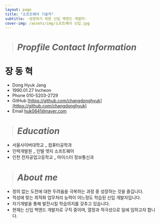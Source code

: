 ```yaml
---
layout: page
title: "소프트웨어 기술자"
subtitle: -성장하기 위한 신입 백엔드 개발자-
cover-img: /assets/img/소프트웨어 신입.jpg
---
```

># *Propfile Contact Information*
#   장 동 혁

-  Dong Hyuk Jang  
-  1990.01.27 Incheon  
-  Phone 010-5203-2729 
-  GitHub [https://github.com/changdonghyuk](https://github.com/changdonghyuk) 
-  Email [huk0641@naver.com](mailto:huk0641@naver.com)

># *Education*

- 서울사이버대학교 _ 컴퓨터공학과
- 인력개발원 _ 인텔 엣지 소프트웨어 
- 인천 전자공업고등학교 _ 마이스터 정보통신과

  
># *About me*

- 정의 없는 도전에 대한 두려움을 극복하는 과정 중 성장하는 것을 즐깁니다.  
- 적성에 맞는 최적화 업무처리 능력이 어느정도 학습된 신입 개발자입니다.  
- 자기개발을 통해 발전시킬 학습의지를 갖추고 있습니다.  
- 현재는 신입 백엔드 개발자로 구직 중이며, 열정과 적극성으로 일에 임하고자 합니다.


